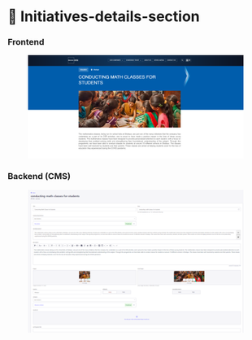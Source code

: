 # 📎 Initiatives-details-section

### **Frontend**

<figure><img src="../../.gitbook/assetsMukand/Initiatives-details-section.png" alt=""><figcaption></figcaption></figure>

### Backend (CMS)

<figure><img src="../../.gitbook/assetsMukand/Initiatives-details-section-cms.png" alt=""><figcaption></figcaption></figure>
